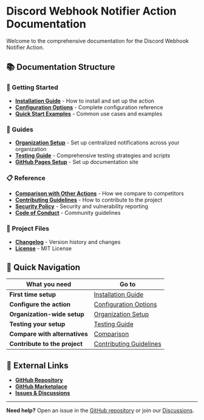 # Discord Webhook Notifier Action Documentation

Welcome to the comprehensive documentation for the Discord Webhook Notifier Action.

## 📚 Documentation Structure

### 🚀 Getting Started
- **[Installation Guide](installation.md)** - How to install and set up the action
- **[Configuration Options](configuration.md)** - Complete configuration reference
- **[Quick Start Examples](examples.md)** - Common use cases and examples

### 📖 Guides
- **[Organization Setup](guides/organization-setup.md)** - Set up centralized notifications across your organization
- **[Testing Guide](guides/testing.md)** - Comprehensive testing strategies and scripts
- **[GitHub Pages Setup](guides/github-pages-setup.md)** - Set up documentation site

### 📋 Reference
- **[Comparison with Other Actions](reference/comparison.md)** - How we compare to competitors
- **[Contributing Guidelines](contributing.md)** - How to contribute to the project
- **[Security Policy](security.md)** - Security and vulnerability reporting
- **[Code of Conduct](code-of-conduct.md)** - Community guidelines

### 📝 Project Files
- **[Changelog](../CHANGELOG.md)** - Version history and changes
- **[License](../LICENSE)** - MIT License

## 🎯 Quick Navigation

| What you need | Go to |
|---------------|-------|
| **First time setup** | [Installation Guide](installation.md) |
| **Configure the action** | [Configuration Options](configuration.md) |
| **Organization-wide setup** | [Organization Setup](guides/organization-setup.md) |
| **Testing your setup** | [Testing Guide](guides/testing.md) |
| **Compare with alternatives** | [Comparison](reference/comparison.md) |
| **Contribute to the project** | [Contributing Guidelines](contributing.md) |

## 🔗 External Links

- **[GitHub Repository](https://github.com/Devlander-Software/discord-webhook-notifier-action)**
- **[GitHub Marketplace](https://github.com/marketplace/actions/discord-webhook-notifier-action)**
- **[Issues & Discussions](https://github.com/Devlander-Software/discord-webhook-notifier-action/discussions)**

---

**Need help?** Open an issue in the [GitHub repository](https://github.com/Devlander-Software/discord-webhook-notifier-action/issues) or join our [Discussions](https://github.com/Devlander-Software/discord-webhook-notifier-action/discussions). 